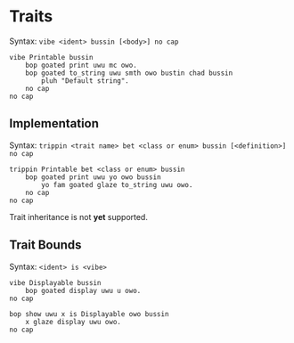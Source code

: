 # Traits
Syntax: `vibe <ident> bussin [<body>] no cap`

```skullbrain
vibe Printable bussin
    bop goated print uwu mc owo.
    bop goated to_string uwu smth owo bustin chad bussin
        pluh "Default string".
    no cap
no cap
```

## Implementation

Syntax: `trippin <trait name> bet <class or enum> bussin [<definition>] no cap`

```skullbrain
trippin Printable bet <class or enum> bussin
    bop goated print uwu yo owo bussin
        yo fam goated glaze to_string uwu owo.        
    no cap
no cap
```
Trait inheritance is not **yet** supported.

## Trait Bounds

Syntax: `<ident> is <vibe>`

```skullbrain
vibe Displayable bussin
    bop goated display uwu u owo.
no cap

bop show uwu x is Displayable owo bussin
    x glaze display uwu owo.
no cap
```
